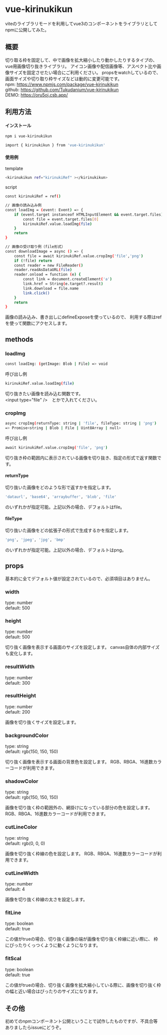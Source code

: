 # vue-kirinukikun

viteのライブラリモードを利用してvue3のコンポーネントをライブラリとしてnpmに公開してみた。

## 概要

切り取る枠を固定して、中で画像を拡大縮小したり動かしたりするタイプの、vue用画像切り抜きライブラリ。
アイコン画像や配信画像等、アスペクト比や画像サイズを固定させたい場合にご利用ください。
propsをwatchしているので、画面サイズや切り取り枠サイズなどは動的に変更可能です。  
npm: <https://www.npmjs.com/package/vue-kirinukikun>  
github: <https://github.com/Tukudanium/vue-kirinukikun>  
DEMO: <https://oru5oj.csb.app/>

## 利用方法

#### インストール

```bash
npm i vue-kirinukikun
```

```bash
import { kirinukikun } from 'vue-kirinukikun'
```

#### 使用例

template

```bash
<kirinukikun ref="kirinukiRef" ></kirinukikun>
```

script

```bash
const kirinukiRef = ref()

// 画像の読み込み例
const loadImg = (event: Event) => {
    if (event.target instanceof HTMLInputElement && event.target.files) {
        const file = event.target.files[0]
        kirinukiRef.value.loadImg(file)
    }
    return
}

// 画像の受け取り例（file形式）
const downloadImage = async () => {
    const file = await kirinukiRef.value.cropImg('file','png')
    if (!file) return
    const reader = new FileReader()
    reader.readAsDataURL(file)
    reader.onload = function (e) {
        const link = document.createElement('a')
        link.href = String(e.target?.result)
        link.download = file.name
        link.click()
    }
    return
}
```

画像の読み込み、書き出しにdefineExposeを使っているので、
利用する際はrefを使って関数にアクセスします。

## methods

### loadImg

```bash
const loadImg: (getImage: Blob | File) => void
```

呼び出し例

```bash
kirinukiRef.value.loadImg(file)
```

切り抜きたい画像を読み込む関数です。  
\<input type="file" />　とかで入れてください。

### cropImg

```bash
async cropImg(returnType: string | 'file', fileType: string | 'png')
=> Promise<string | Blob | File | Uint8Array | null>
```

呼び出し例

```bash
await kirinukiRef.value.cropImg('file', 'png')
```

切り抜き枠の範囲内に表示されている画像を切り抜き、指定の形式で返す関数です。

#### returnType

切り抜いた画像をどのような形で返すかを指定します。

```bash
'dataurl', 'base64', 'arraybuffer', 'blob', 'file'
```

のいずれかが指定可能。上記以外の場合、デフォルトはfile。

#### fileType

切り抜いた画像をどの拡張子の形式で生成するかを指定します。

```bash
'png', 'jpeg', 'jpg', 'bmp'
```

のいずれかが指定可能。上記以外の場合、デフォルトはpng。

## props

基本的に全てデフォルト値が設定されているので、必須項目はありません。

### width

type: number  
default: 500

### height

type: number  
default: 500

切り抜く画像を表示する画面のサイズを設定します。
canvas自体の内部サイズも変化します。

### resultWidth

type: number  
default: 300

### resultHeight

type: number  
default: 200

画像を切り抜くサイズを設定します。

### backgroundColor

type: string  
default: rgb(150, 150, 150)

切り抜く画像を表示する画面の背景色を設定します。
RGB、RBGA、16進数カラーコードが利用できます。

### shadowColor

type: string  
default: rgb(150, 150, 150)

画像を切り抜く枠の範囲外の、網掛けになっている部分の色を設定します。
RGB、RBGA、16進数カラーコードが利用できます。

### cutLineColor

type: string  
default: rgb(0, 0, 0)

画像を切り抜く枠線の色を設定します。
RGB、RBGA、16進数カラーコードが利用できます。

### cutLineWidth

type: number  
default: 4

画像を切り抜く枠線の太さを設定します。

### fitLine

type: boolean  
default: true

この値がtrueの場合、切り抜く画像の端が画像を切り抜く枠線に近い際に、
枠にぴったりくっつくように動くようになります。

### fitScal

type: boolean  
default: true

この値がtrueの場合、切り抜く画像を拡大縮小している際に、画像を切り抜く枠の幅と近い場合はぴったりのサイズになります。

## その他

初めてのnpmコンポーネント公開ということで試作したものですが、不具合等ありましたらissueにどうぞ。

